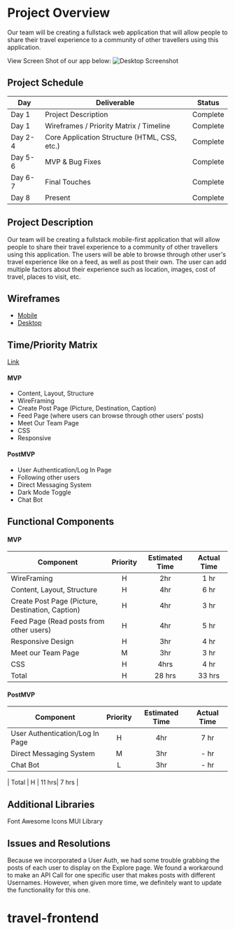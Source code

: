 # Project Overview

Our team will be creating a fullstack web application that will allow people to share their travel experience to a community of other travellers using this application.

View Screen Shot of our app below:
![Desktop Screenshot](https://user-images.githubusercontent.com/90231932/144096351-cc57a32a-1999-4556-a9a5-6a8e8fe94e2b.png "Screenshot")

## Project Schedule

|  Day | Deliverable | Status
|---|---| ---|
|Day 1| Project Description | Complete
|Day 1| Wireframes / Priority Matrix / Timeline | Complete
|Day 2-4| Core Application Structure (HTML, CSS, etc.) | Complete
|Day 5-6| MVP & Bug Fixes | Complete
|Day 6-7| Final Touches | Complete
|Day 8| Present | Complete


## Project Description

Our team will be creating a fullstack mobile-first application that will allow people to share their travel experience to a community of other travellers using this application. The users will be able to browse through other user's travel experience like on a feed, as well as post their own. The user can add multiple factors about their experience such as location, images, cost of travel, places to visit, etc.

## Wireframes

- [Mobile](https://res.cloudinary.com/dxqwpud0l/image/upload/v1637281910/Screen_Shot_2021-11-18_at_10.06.10_AM_hwntgf.png)
- [Desktop]()


## Time/Priority Matrix 

[Link]()

#### MVP

- Content, Layout, Structure
- WireFraming
- Create Post Page (Picture, Destination, Caption)
- Feed Page (where users can browse through other users' posts)
- Meet Our Team Page
- CSS
- Responsive

#### PostMVP 

- User Authentication/Log In Page
- Following other users
- Direct Messaging System
- Dark Mode Toggle
- Chat Bot

## Functional Components

#### MVP
| Component | Priority | Estimated Time | Actual Time |
| --- | :---: |  :---: | :---: | 
| WireFraming | H | 2hr | 1 hr |
| Content, Layout, Structure | H | 4hr | 6 hr |  
| Create Post Page (Picture, Destination, Caption) | H | 4hr | 3 hr|
| Feed Page (Read posts from other users) | H | 4hr | 5 hr|
| Responsive Design | H | 3hr| 4 hr |  
| Meet our Team Page | M | 3hr| 3 hr |
| CSS | H | 4hrs| 4 hr | 
| Total | H | 28 hrs| 33 hrs |

#### PostMVP
| Component | Priority | Estimated Time | Actual Time |
| --- | :---: |  :---: | :---: | 
| User Authentication/Log In Page | H | 4hr | 7 hr|
| Direct Messaging System | M | 3hr | - hr | - hr |
| Chat Bot | L | 3hr | - hr | - hr |

| Total | H | 11 hrs| 7 hrs |

## Additional Libraries
Font Awesome Icons
MUI Library


## Issues and Resolutions
Because we incorporated a User Auth, we had some trouble grabbing the posts of each user to display on the Explore page. We found a workaround to make an API Call for one specific user that makes posts with different Usernames. However, when given more time, we definitely want to update the functionality for this one.

# travel-frontend
